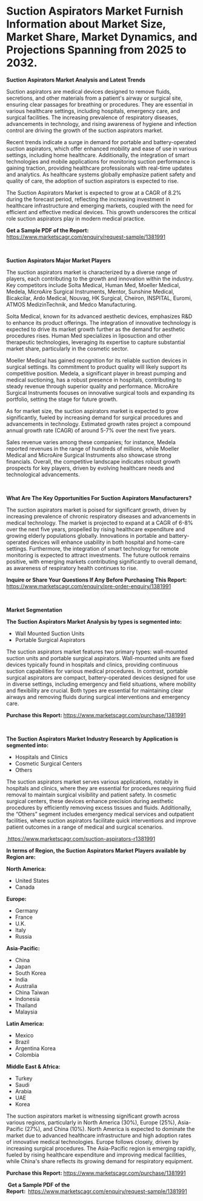 <p><h1>Suction Aspirators Market Furnish Information about Market Size, Market Share, Market Dynamics, and Projections Spanning from 2025 to 2032.</h1></p><p><strong>Suction Aspirators Market Analysis and Latest Trends</strong></p>
<p><p>Suction aspirators are medical devices designed to remove fluids, secretions, and other materials from a patient's airway or surgical site, ensuring clear passages for breathing or procedures. They are essential in various healthcare settings, including hospitals, emergency care, and surgical facilities. The increasing prevalence of respiratory diseases, advancements in technology, and rising awareness of hygiene and infection control are driving the growth of the suction aspirators market.</p><p>Recent trends indicate a surge in demand for portable and battery-operated suction aspirators, which offer enhanced mobility and ease of use in various settings, including home healthcare. Additionally, the integration of smart technologies and mobile applications for monitoring suction performance is gaining traction, providing healthcare professionals with real-time updates and analytics. As healthcare systems globally emphasize patient safety and quality of care, the adoption of suction aspirators is expected to rise. </p><p>The Suction Aspirators Market is expected to grow at a CAGR of 8.2% during the forecast period, reflecting the increasing investment in healthcare infrastructure and emerging markets, coupled with the need for efficient and effective medical devices. This growth underscores the critical role suction aspirators play in modern medical practice.</p></p>
<p><strong>Get a Sample PDF of the Report:&nbsp;</strong> <a href="https://www.marketscagr.com/enquiry/request-sample/1381991?utm_campaign=1905&utm_medium=2&utm_source=Github&utm_content=ia&utm_term=13042025&utm_id=suction-aspirators">https://www.marketscagr.com/enquiry/request-sample/1381991</a></p>
<p>&nbsp;</p>
<p><strong>Suction Aspirators Major Market Players</strong></p>
<p><p>The suction aspirators market is characterized by a diverse range of players, each contributing to the growth and innovation within the industry. Key competitors include Solta Medical, Human Med, Moeller Medical, Medela, MicroAire Surgical Instruments, Mentor, Sunshine Medical, Bicakcilar, Ardo Medical, Nouvag, HK Surgical, Cheiron, INSPITAL, Euromi, ATMOS MedizinTechnik, and Medco Manufacturing.</p><p>Solta Medical, known for its advanced aesthetic devices, emphasizes R&D to enhance its product offerings. The integration of innovative technology is expected to drive its market growth further as the demand for aesthetic procedures rises. Human Med specializes in liposuction and other therapeutic technologies, leveraging its expertise to capture substantial market share, particularly in the cosmetic sector.</p><p>Moeller Medical has gained recognition for its reliable suction devices in surgical settings. Its commitment to product quality will likely support its competitive position. Medela, a significant player in breast pumping and medical suctioning, has a robust presence in hospitals, contributing to steady revenue through superior quality and performance. MicroAire Surgical Instruments focuses on innovative surgical tools and expanding its portfolio, setting the stage for future growth.</p><p>As for market size, the suction aspirators market is expected to grow significantly, fueled by increasing demand for surgical procedures and advancements in technology. Estimated growth rates project a compound annual growth rate (CAGR) of around 5-7% over the next five years.</p><p>Sales revenue varies among these companies; for instance, Medela reported revenues in the range of hundreds of millions, while Moeller Medical and MicroAire Surgical Instruments also showcase strong financials. Overall, the competitive landscape indicates robust growth prospects for key players, driven by evolving healthcare needs and technological advancements.</p></p>
<p>&nbsp;</p>
<p><strong>What Are The Key Opportunities For Suction Aspirators Manufacturers?</strong></p>
<p><p>The suction aspirators market is poised for significant growth, driven by increasing prevalence of chronic respiratory diseases and advancements in medical technology. The market is projected to expand at a CAGR of 6-8% over the next five years, propelled by rising healthcare expenditure and growing elderly populations globally. Innovations in portable and battery-operated devices will enhance usability in both hospital and home-care settings. Furthermore, the integration of smart technology for remote monitoring is expected to attract investments. The future outlook remains positive, with emerging markets contributing significantly to overall demand, as awareness of respiratory health continues to rise.</p></p>
<p><strong>Inquire or Share Your Questions If Any Before Purchasing This Report:</strong> <a href="https://www.marketscagr.com/enquiry/pre-order-enquiry/1381991?utm_campaign=1905&utm_medium=2&utm_source=Github&utm_content=ia&utm_term=13042025&utm_id=suction-aspirators">https://www.marketscagr.com/enquiry/pre-order-enquiry/1381991</a></p>
<p>&nbsp;</p>
<p><strong>Market Segmentation</strong></p>
<p><strong>The Suction Aspirators Market Analysis by types is segmented into:</strong></p>
<p><ul><li>Wall Mounted Suction Units</li><li>Portable Surgical Aspirators</li></ul></p>
<p><p>The suction aspirators market features two primary types: wall-mounted suction units and portable surgical aspirators. Wall-mounted units are fixed devices typically found in hospitals and clinics, providing continuous suction capabilities for various medical procedures. In contrast, portable surgical aspirators are compact, battery-operated devices designed for use in diverse settings, including emergency and field situations, where mobility and flexibility are crucial. Both types are essential for maintaining clear airways and removing fluids during surgical interventions and emergency care.</p></p>
<p><strong>Purchase this Report:&nbsp;</strong><a href="https://www.marketscagr.com/purchase/1381991?utm_campaign=1905&utm_medium=2&utm_source=Github&utm_content=ia&utm_term=13042025&utm_id=suction-aspirators">https://www.marketscagr.com/purchase/1381991</a></p>
<p>&nbsp;</p>
<p><strong>The Suction Aspirators Market Industry Research by Application is segmented into:</strong></p>
<p><ul><li>Hospitals and Clinics</li><li>Cosmetic Surgical Centers</li><li>Others</li></ul></p>
<p><p>The suction aspirators market serves various applications, notably in hospitals and clinics, where they are essential for procedures requiring fluid removal to maintain surgical visibility and patient safety. In cosmetic surgical centers, these devices enhance precision during aesthetic procedures by efficiently removing excess tissues and fluids. Additionally, the “Others” segment includes emergency medical services and outpatient facilities, where suction aspirators facilitate quick interventions and improve patient outcomes in a range of medical and surgical scenarios.</p></p>
<p><a href="https://www.marketscagr.com/suction-aspirators-r1381991?utm_campaign=1905&utm_medium=2&utm_source=Github&utm_content=ia&utm_term=13042025&utm_id=suction-aspirators">&nbsp;https://www.marketscagr.com/suction-aspirators-r1381991</a></p>
<p><strong>In terms of Region, the Suction Aspirators Market Players available by Region are:</strong></p>
<p>
    <p> <strong> North America: </strong>
        <ul>
            <li>United States</li>
            <li>Canada</li>
        </ul>
        </p> 
    <p> <strong> Europe: </strong>
        <ul>
            <li>Germany</li>
            <li>France</li>
            <li>U.K.</li>
            <li>Italy</li>
            <li>Russia</li>
        </ul>
        </p> 
    <p> <strong> Asia-Pacific: </strong>
        <ul>
            <li>China</li>
            <li>Japan</li>
            <li>South Korea</li>
            <li>India</li>
            <li>Australia</li>
            <li>China Taiwan</li>
            <li>Indonesia</li>
            <li>Thailand</li>
            <li>Malaysia</li>
        </ul>
        </p> 
    <p> <strong> Latin America: </strong>
        <ul>
            <li>Mexico</li>
            <li>Brazil</li>
            <li>Argentina Korea</li>
            <li>Colombia</li>
        </ul>
        </p> 
    <p> <strong> Middle East & Africa: </strong>
        <ul>
            <li>Turkey</li>
            <li>Saudi</li>
            <li>Arabia</li>
            <li>UAE</li>
            <li>Korea</li>
        </ul>
    </p>
    </p>
<p><p>The suction aspirators market is witnessing significant growth across various regions, particularly in North America (30%), Europe (25%), Asia-Pacific (27%), and China (10%). North America is expected to dominate the market due to advanced healthcare infrastructure and high adoption rates of innovative medical technologies. Europe follows closely, driven by increasing surgical procedures. The Asia-Pacific region is emerging rapidly, fueled by rising healthcare expenditure and improving medical facilities, while China's share reflects its growing demand for respiratory equipment.</p></p>
<p><strong>Purchase this Report: </strong><a href="https://www.marketscagr.com/purchase/1381991?utm_campaign=1905&utm_medium=2&utm_source=Github&utm_content=ia&utm_term=13042025&utm_id=suction-aspirators">https://www.marketscagr.com/purchase/1381991</a></p>
<p>&nbsp;<strong>Get a Sample PDF of the Report:&nbsp;&nbsp;</strong><a href="https://www.marketscagr.com/enquiry/request-sample/1381991?utm_campaign=1905&utm_medium=2&utm_source=Github&utm_content=ia&utm_term=13042025&utm_id=suction-aspirators">https://www.marketscagr.com/enquiry/request-sample/1381991</a></p>
<p><strong></strong></p>
<p><p></p><p></p><p></p></p>